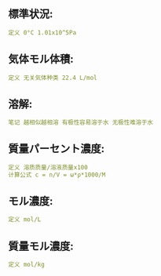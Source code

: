## 標準状況:

```yaml
定义 0°C 1.01x10^5Pa

```

## 気体モル体積:

```yaml
定义 无关気体种类 22.4 L/mol

```

## 溶解:

```yaml
笔记 越相似越相溶 有极性容易溶于水 无极性难溶于水

```

## 質量パーセント濃度:

```yaml
定义 溶质质量/溶液质量x100
计算公式 c = n/V = ω*ρ*1000/M

```

## モル濃度:

```yaml
定义 mol/L

```

## 質量モル濃度:

```yaml
定义 mol/kg
```